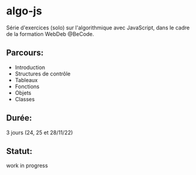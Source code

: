 # algo-js
Série d'exercices (solo) sur l'algorithmique avec JavaScript, dans le cadre de la formation WebDeb @BeCode.
## Parcours:
* Introduction
* Structures de contrôle
* Tableaux
* Fonctions
* Objets
* Classes
## Durée: 
3 jours (24, 25 et 28/11/22)
## Statut: 
work in progress